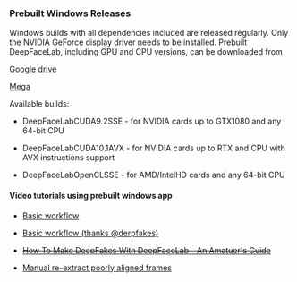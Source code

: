 ### **Prebuilt Windows Releases**

Windows builds with all dependencies included are released regularly. Only the NVIDIA GeForce display driver needs to be installed. Prebuilt DeepFaceLab, including GPU and CPU versions, can be downloaded from 

[Google drive](https://drive.google.com/open?id=1BCFK_L7lPNwMbEQ_kFPqPpDdFEOd_Dci)

[Mega](https://mega.nz/#F!b9MzCK4B!zEAG9txu7uaRUjXz9PtBqg) 

Available builds:

* DeepFaceLabCUDA9.2SSE - for NVIDIA cards up to GTX1080 and any 64-bit CPU

* DeepFaceLabCUDA10.1AVX - for NVIDIA cards up to RTX and CPU with AVX instructions support

* DeepFaceLabOpenCLSSE - for AMD/IntelHD cards and any 64-bit CPU

#### Video tutorials using prebuilt windows app

* [Basic workflow](https://www.youtube.com/watch?v=K98nTNjXkq8)

* [Basic workflow (thanks @derpfakes)](https://www.youtube.com/watch?v=cVcyghhmQSA)

* [~~How To Make DeepFakes With DeepFaceLab - An Amatuer's Guide~~](https://www.youtube.com/watch?v=wBax7_UWXvc)

* [Manual re-extract poorly aligned frames](https://www.youtube.com/watch?v=7z1ykVVCHhM)
